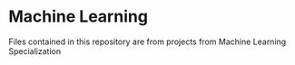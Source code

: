 # Machine Learning

Files contained in this repository are from projects from Machine Learning Specialization